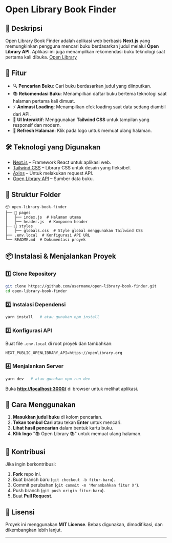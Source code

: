 # Open Library Book Finder

## 📌 Deskripsi

Open Library Book Finder adalah aplikasi web berbasis **Next.js** yang memungkinkan pengguna mencari buku berdasarkan judul melalui **Open Library API**. Aplikasi ini juga menampilkan rekomendasi buku teknologi saat pertama kali dibuka. [Open Library](https://open-library.vercel.app/)

## 🚀 Fitur

- 🔍 **Pencarian Buku**: Cari buku berdasarkan judul yang diinputkan.
- 📚 **Rekomendasi Buku**: Menampilkan daftar buku bertema teknologi saat halaman pertama kali dimuat.
- ⚡ **Animasi Loading**: Menampilkan efek loading saat data sedang diambil dari API.
- 🎨 **UI Interaktif**: Menggunakan **Tailwind CSS** untuk tampilan yang responsif dan modern.
- 🔄 **Refresh Halaman**: Klik pada logo untuk memuat ulang halaman.

## 🛠️ Teknologi yang Digunakan

- [Next.js](https://nextjs.org/) – Framework React untuk aplikasi web.
- [Tailwind CSS](https://tailwindcss.com/) – Library CSS untuk desain yang fleksibel.
- [Axios](https://axios-http.com/) – Untuk melakukan request API.
- [Open Library API](https://openlibrary.org/developers/api) – Sumber data buku.

## 📂 Struktur Folder

```
📦 open-library-book-finder
├── 📂 pages
│   ├── index.js  # Halaman utama
│   ├── header.js  # Komponen header
├── 📂 styles
│   ├── globals.css  # Style global menggunakan Tailwind CSS
├── .env.local  # Konfigurasi API URL
└── README.md  # Dokumentasi proyek
```

## 📦 Instalasi & Menjalankan Proyek

### 1️⃣ Clone Repository

```bash
git clone https://github.com/username/open-library-book-finder.git
cd open-library-book-finder
```

### 2️⃣ Instalasi Dependensi

```bash
yarn install   # atau gunakan npm install
```

### 3️⃣ Konfigurasi API

Buat file `.env.local` di root proyek dan tambahkan:

```
NEXT_PUBLIC_OPENLIBRARY_API=https://openlibrary.org
```

### 4️⃣ Menjalankan Server

```bash
yarn dev   # atau gunakan npm run dev
```

Buka [**http://localhost:3000/**](http://localhost:3000/) di browser untuk melihat aplikasi.

## 🎯 Cara Menggunakan

1. **Masukkan judul buku** di kolom pencarian.
2. **Tekan tombol Cari** atau tekan **Enter** untuk mencari.
3. **Lihat hasil pencarian** dalam bentuk kartu buku.
4. **Klik logo** "📚 Open Library 📚" untuk memuat ulang halaman.

## 🤝 Kontribusi

Jika ingin berkontribusi:

1. **Fork** repo ini.
2. Buat branch baru (`git checkout -b fitur-baru`).
3. Commit perubahan (`git commit -m 'Menambahkan fitur X'`).
4. Push branch (`git push origin fitur-baru`).
5. Buat **Pull Request**.

## 📝 Lisensi

Proyek ini menggunakan **MIT License**. Bebas digunakan, dimodifikasi, dan dikembangkan lebih lanjut.

---
